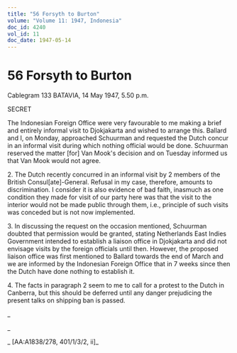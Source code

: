 ```yaml
---
title: "56 Forsyth to Burton"
volume: "Volume 11: 1947, Indonesia"
doc_id: 4240
vol_id: 11
doc_date: 1947-05-14
---
```


# 56 Forsyth to Burton

Cablegram 133 BATAVIA, 14 May 1947, 5.50 p.m.

SECRET

The Indonesian Foreign Office were very favourable to me making a brief and entirely informal visit to Djokjakarta and wished to arrange this. Ballard and I, on Monday, approached Schuurman and requested the Dutch concur in an informal visit during which nothing official would be done. Schuurman reserved the matter [for] Van Mook's decision and on Tuesday informed us that Van Mook would not agree.

2\. The Dutch recently concurred in an informal visit by 2 members of the British Consul[ate]-General. Refusal in my case, therefore, amounts to discrimination. I consider it is also evidence of bad faith, inasmuch as one condition they made for visit of our party here was that the visit to the interior would not be made public through them, i.e., principle of such visits was conceded but is not now implemented.

3\. In discussing the request on the occasion mentioned, Schuurman doubted that permission would be granted, stating Netherlands East Indies Government intended to establish a liaison office in Djokjakarta and did not envisage visits by the foreign officials until then. However, the proposed liaison office was first mentioned to Ballard towards the end of March and we are informed by the Indonesian Foreign Office that in 7 weeks since then the Dutch have done nothing to establish it.

4\. The facts in paragraph 2 seem to me to call for a protest to the Dutch in Canberra, but this should be deferred until any danger prejudicing the present talks on shipping ban is passed.

_

_

_ [AA:A1838/278, 401/1/3/2, ii]_
